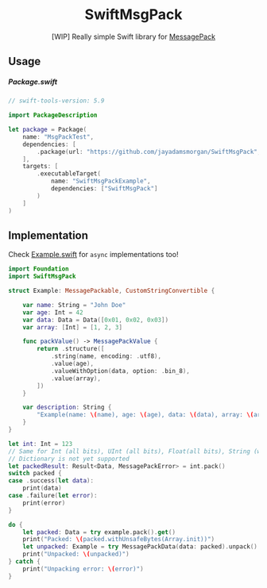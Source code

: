 <div align="center">

# SwiftMsgPack 

[WIP] Really simple Swift library for [MessagePack][msgpack]

</div>


## Usage

##### Package.swift

```swift
// swift-tools-version: 5.9

import PackageDescription

let package = Package(
    name: "MsgPackTest",
    dependencies: [
        .package(url: "https://github.com/jayadamsmorgan/SwiftMsgPack", branch: "main")
    ],
    targets: [
        .executableTarget(
            name: "SwiftMsgPackExample",
            dependencies: ["SwiftMsgPack"]
        )
    ]
)
```

## Implementation

Check [Example.swift][example] for `async` implementations too!

```swift
import Foundation
import SwiftMsgPack

struct Example: MessagePackable, CustomStringConvertible {

    var name: String = "John Doe"
    var age: Int = 42
    var data: Data = Data([0x01, 0x02, 0x03])
    var array: [Int] = [1, 2, 3]

    func packValue() -> MessagePackValue {
        return .structure([
            .string(name, encoding: .utf8),
            .value(age),
            .valueWithOption(data, option: .bin_8),
            .value(array),
        ])
    }

    var description: String {
        "Example(name: \(name), age: \(age), data: \(data), array: \(array)"
    }
}

let int: Int = 123
// Same for Int (all bits), UInt (all bits), Float(all bits), String (with encoding options), Arrays, etc
// Dictionary is not yet supported
let packedResult: Result<Data, MessagePackError> = int.pack()
switch packed {
case .success(let data):
    print(data)
case .failure(let error):
    print(error)
}

do {
    let packed: Data = try example.pack().get()
    print("Packed: \(packed.withUnsafeBytes(Array.init))")
    let unpacked: Example = try MessagePackData(data: packed).unpack().get()
    print("Unpacked: \(unpacked)")
} catch {
    print("Unpacking error: \(error)")
}
```

[msgpack]: https://msgpack.org
[example]: https://github.com/jayadamsmorgan/SwiftMsgPack/blob/main/Sources/Example/Example.swift
